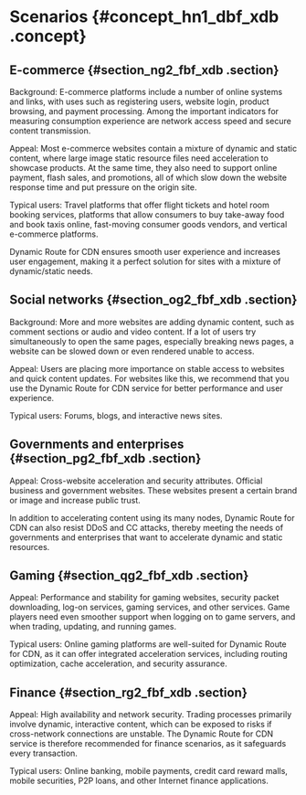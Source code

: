 # Scenarios {#concept_hn1_dbf_xdb .concept}

## E-commerce {#section_ng2_fbf_xdb .section}

Background: E-commerce platforms include a number of online systems and links, with uses such as registering users, website login, product browsing, and payment processing. Among the important indicators for measuring consumption experience are network access speed and secure content transmission.

Appeal: Most e-commerce websites contain a mixture of dynamic and static content, where large image static resource files need acceleration to showcase products. At the same time, they also need to support online payment, flash sales, and promotions, all of which slow down the website response time and put pressure on the origin site.

Typical users: Travel platforms that offer flight tickets and hotel room booking services, platforms that allow consumers to buy take-away food and book taxis online, fast-moving consumer goods vendors, and vertical e-commerce platforms.

Dynamic Route for CDN ensures smooth user experience and increases user engagement, making it a perfect solution for sites with a mixture of dynamic/static needs.

## Social networks {#section_og2_fbf_xdb .section}

Background: More and more websites are adding dynamic content, such as comment sections or audio and video content. If a lot of users try simultaneously to open the same pages, especially breaking news pages, a website can be slowed down or even rendered unable to access.

Appeal: Users are placing more importance on stable access to websites and quick content updates. For websites like this, we recommend that you use the Dynamic Route for CDN service for better performance and user experience.

Typical users: Forums, blogs, and interactive news sites.

## Governments and enterprises {#section_pg2_fbf_xdb .section}

Appeal: Cross-website acceleration and security attributes. Official business and government websites. These websites present a certain brand or image and increase public trust.

In addition to accelerating content using its many nodes, Dynamic Route for CDN can also resist DDoS and CC attacks, thereby meeting the needs of governments and enterprises that want to accelerate dynamic and static resources.

## Gaming {#section_qg2_fbf_xdb .section}

Appeal: Performance and stability for gaming websites, security packet downloading, log-on services, gaming services, and other services. Game players need even smoother support when logging on to game servers, and when trading, updating, and running games.

Typical users: Online gaming platforms are well-suited for Dynamic Route for CDN, as it can offer integrated acceleration services, including routing optimization, cache acceleration, and security assurance.

## Finance {#section_rg2_fbf_xdb .section}

Appeal: High availability and network security. Trading processes primarily involve dynamic, interactive content, which can be exposed to risks if cross-network connections are unstable. The Dynamic Route for CDN service is therefore recommended for finance scenarios, as it safeguards every transaction.

Typical users: Online banking, mobile payments, credit card reward malls, mobile securities, P2P loans, and other Internet finance applications.

